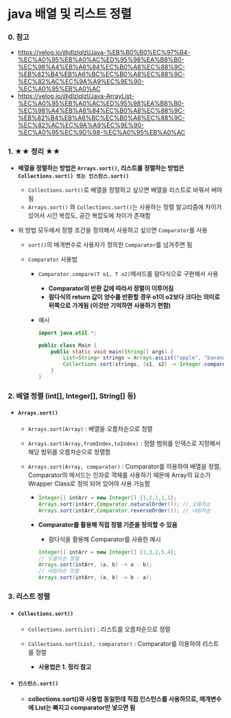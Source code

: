 # java 배열 및 리스트 정렬

### 0. 참고

- https://velog.io/@dlzlqlzl/Java-%EB%B0%B0%EC%97%B4-%EC%A0%95%EB%A0%AC%ED%95%98%EA%B8%B0-%EC%98%A4%EB%A6%84%EC%B0%A8%EC%88%9C-%EB%82%B4%EB%A6%BC%EC%B0%A8%EC%88%9C-%EC%82%AC%EC%9A%A9%EC%9E%90-%EC%A0%95%EB%A0%AC
- https://velog.io/@dlzlqlzl/Java-ArrayList-%EC%A0%95%EB%A0%AC%ED%95%98%EA%B8%B0-%EC%98%A4%EB%A6%84%EC%B0%A8%EC%88%9C-%EB%82%B4%EB%A6%BC%EC%B0%A8%EC%88%9C-%EC%82%AC%EC%9A%A9%EC%9E%90-%EC%A0%95%EC%9D%98-%EC%A0%95%EB%A0%AC



### 1. ★★ 정리 ★★

- **배열을 정렬하는 방법은 `Arrays.sort()`, 리스트를 정렬하는 방법은 `Collections.sort() 또는 인스턴스.sort()`**

  - `Collections.sort()`로 배열을 정렬하고 싶으면 배열을 리스트로 바꿔서 써야됨 
  - `Arrays.sort()` 와 `Collections.sort()`는 사용하는 정렬 알고리즘에 차이가 있어서 시간 복잡도, 공간 복잡도에 차이가 존재함

- 위 방법 모두에서 정렬 조건을 정의해서 사용하고 싶으면 `Comparator`를 사용

  - `sort()`의 매개변수로 사용자가 정의한 `Comparator`를 넘겨주면 됨

  - `Comparator` 사용법

    - `Comparator.compare(T o1, T o2)`메서드를 람다식으로 구현해서 사용
      - **Comparator의 반환 값에 따라서 정렬이 이루어짐**
      - **람다식의 return 값이 양수를 반환할 경우 o1이 o2보다 크다는 의미로 뒤쪽으로 가게됨 (이것만 기억하면 사용하기 편함)**

    - 예시

      ````java
      import java.util.*;
      
      public class Main {
          public static void main(String[] args) {
              List<String> strings = Arrays.asList("apple", "banana", "kiwi", "cherry");
              Collections.sort(strings, (s1, s2) -> Integer.compare(s1.length(), s2.length()));
          }
      }
      ````



### 2. 배열 정렬 (int[], Integer[], String[] 등)

- #### `Arrays.sort()` 

  - `Arrays.sort(Array)` : 배열을 오름차순으로 정렬
  - `Arrays.sort(Array,fromIndex,toIndex)` : 정렬 범위를 인덱스로 지정해서 해당 범위를 오름차순으로 정렬함

  - `Arrays.sort(Array, comparator)` : Comparator를 이용하여 배열을 정렬, Comparator의 메서드는 인자로 객체를 사용하기 때문에 Array의 요소가 Wrapper Class로 정의 되어 있어야 사용 가능함

    - ```java
      Integer[] intArr = new Integer[] {1,2,1,1,1};
      Arrays.sort(intArr,Comparator.naturalOrder()); // 오름차순
      Arrays.sort(intArr,Comparator.reverseOrder()); // 내림차순
      ```

    - **Comparator를 활용해 직접 정렬 기준을 정의할 수 있음**

      - 람다식을 활용해 Comparator를 사용한 예시

      ```java
      Integer[] intArr = new Integer[] {1,3,2,5,4};
      // 오름차순 정렬
      Arrays.sort(intArr, (a, b) -> a - b);
      // 내림차순 정렬
      Arrays.sort(intArr, (a, b) -> b - a);
      ```

      

### 3. 리스트 정렬

- #### `Collections.sort()`

  - `Collections.sort(List)` : 리스트를 오름차순으로 정렬

  - `Collections.sort(List, comparator)` : Comparator를 이용하여 리스트를 정렬
    - **사용법은 1. 정리 참고**

- #### `인스턴스.sort()`

  - **collections.sort()와 사용법 동일한데 직접 인스턴스를 사용하므로, 매개변수에 List는 빠지고 comparator만 넣으면 됨**
